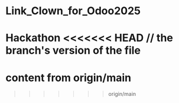 # Link_Clown_for_Odoo2025
Hackathon
<<<<<<< HEAD
// the branch's version of the file
=======
# content from origin/main
>>>>>>> origin/main
